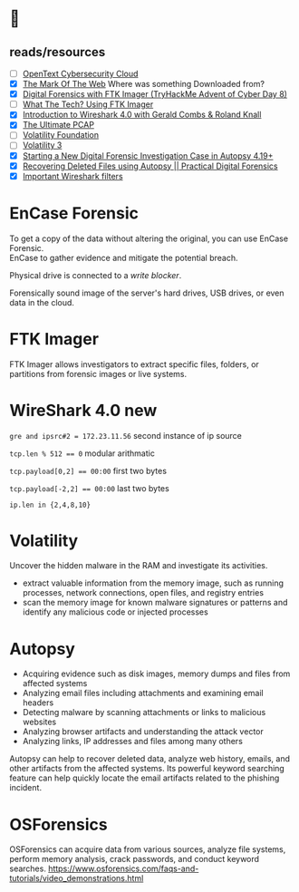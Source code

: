 # 📎
## reads/resources
- [ ] [OpenText Cybersecurity Cloud](https://www.opentext.com/products/security-cloud)
- [x] [The Mark Of The Web](https://www.youtube.com/watch?v=dZ21eDJl0co) Where was something Downloaded from?
- [x] [Digital Forensics with FTK Imager (TryHackMe Advent of Cyber Day 8) ](https://www.youtube.com/watch?v=7wB0HNf1qh4)
- [ ] [What The Tech? Using FTK Imager](https://www.youtube.com/watch?v=26QWF9Fm_Mk)
- [x] [Introduction to Wireshark 4.0 with Gerald Combs & Roland Knall](https://www.youtube.com/watch?v=3HdKhen0Gqw)
- [x] [The Ultimate PCAP](https://weberblog.net/the-ultimate-pcap/)
- [ ] [Volatility Foundation](https://volatilityfoundation.org/volatility-training/)
- [ ] [Volatility 3](https://volatility3.readthedocs.io/en/latest/)
- [x] [Starting a New Digital Forensic Investigation Case in Autopsy 4.19+](https://www.youtube.com/watch?v=fEqx0MeCCHg)
- [x] [Recovering Deleted Files using Autopsy || Practical Digital Forensics](https://youtu.be/sSLinAlFow0?t=125)
- [x] [Important Wireshark filters](https://www.securityinbits.com/tools/wireshark-filters/)
# EnCase Forensic
To get a copy of the data without altering the original, you can use EnCase Forensic. \
EnCase to gather evidence and mitigate the potential breach.

Physical drive is connected to a _write blocker_.

Forensically sound image of the server's hard drives, USB drives, or even data in the cloud.

# FTK Imager
FTK Imager allows investigators to extract specific files, folders, or partitions from forensic images or live systems.

# WireShark 4.0 new

`gre and ipsrc#2 = 172.23.11.56` second instance of ip source

`tcp.len % 512 == 0` modular arithmatic

`tcp.payload[0,2] == 00:00` first two bytes 

`tcp.payload[-2,2] == 00:00` last two bytes

`ip.len in {2,4,8,10}` 

# Volatility
Uncover the hidden malware in the RAM and investigate its activities.
- extract valuable information from the memory image, such as running processes, network connections, open files, and registry entries
- scan the memory image for known malware signatures or patterns and identify any malicious code or injected processes

# Autopsy
- Acquiring evidence such as disk images, memory dumps and files from affected systems
- Analyzing email files including attachments and examining email headers
- Detecting malware by scanning attachments or links to malicious websites
- Analyzing browser artifacts and understanding the attack vector
- Analyzing links, IP addresses and files among many others

Autopsy can help to recover deleted data, analyze web history, emails, and other artifacts from the affected systems. Its powerful keyword searching feature can help quickly locate the email artifacts related to the phishing incident. 

# OSForensics
OSForensics can acquire data from various sources, analyze file systems, perform memory analysis, crack passwords, and conduct keyword searches.
https://www.osforensics.com/faqs-and-tutorials/video_demonstrations.html

